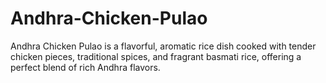 # Andhra-Chicken-Pulao
Andhra Chicken Pulao is a flavorful, aromatic rice dish cooked with tender chicken pieces, traditional spices, and fragrant basmati rice, offering a perfect blend of rich Andhra flavors.
